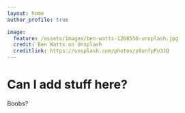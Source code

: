 ```yaml
---
layout: home
author_profile: true

image:
  feature: /assets/images/ben-watts-1268550-unsplash.jpg
  credit: Ben Watts on Unsplash
  creditlink: https://unsplash.com/photos/y8unfpFu3JQ
---
```


# Can I add stuff here?

Boobs?

